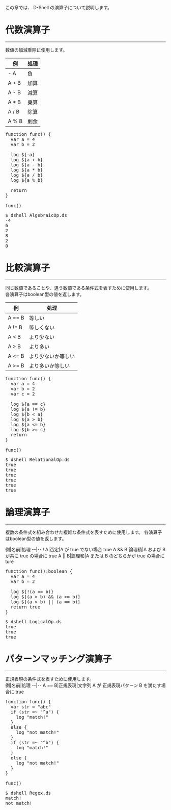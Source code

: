 この章では、 D-Shell の演算子について説明します。  

# 代数演算子
***
数値の加減乗除に使用します。

例|処理
--|--
- A|負
A + B|加算
A - B|減算
A * B|乗算
A / B|除算
A % B|剰余

<pre class="nums:true toolbar:1 lang:scala decode:true" title="サンプル:  AlgebraicOp.ds" >
function func() {
  var a = 4
  var b = 2

  log ${-a}
  log ${a + b}
  log ${a - b}
  log ${a * b}
  log ${a / b}
  log ${a % b}

  return
}

func()
</pre>

<pre class="toolbar:1 highlight:0" title="実行例">
$ dshell AlgebraicOp.ds
-4
6
2
8
2
0
</pre>

# 比較演算子
***
同じ数値であることや、違う数値である条件式を表すために使用します。  
各演算子はboolean型の値を返します。  

例|処理
--|--
A == B|等しい
A != B|等しくない
A < B|より少ない
A > B|より多い
A <= B|より少ないか等しい
A >= B|より多いか等しい

<pre class="nums:true toolbar:1 lang:scala decode:true" title="サンプル:  RelationalOp.ds" >
function func() {
  var a = 4
  var b = 2
  var c = 2

  log ${a == c}
  log ${a != b}
  log ${b < a}
  log ${a > b}
  log ${a <= b}
  log ${b >= c}
  return
}

func()
</pre>

<pre class="toolbar:1 highlight:0" title="実行例">
$ dshell RelationalOp.ds
true
true
true
true
true
true
</pre>


# 論理演算子
***
複数の条件式を組み合わせた複雑な条件式を表すために使用します。 
各演算子はboolean型の値を返します。  

例|名前|処理
--|--
! A|否定|A が true でない場合 true
A && B|論理積|A および B が共に true の場合に true
A || B|論理和|A または B のどちらかが true の場合に ture

<pre class="nums:true toolbar:1 lang:scala decode:true" title="サンプル: LogicalOp.ds" >
function func():boolean {
  var a = 4
  var b = 2

  log ${!(a == b)}
  log ${(a > b) && (a >= b)}
  log ${(a > b) || (a == b)}
  return true
}
</pre>

<pre class="toolbar:1 highlight:0" title="実行例">
$ dshell LogicalOp.ds
true
true
true
</pre>

# パターンマッチング演算子
***
正規表現の条件式を表すために使用します。  
例|名前|処理
--|--
A =~ B|正規表現|文字列 A が 正規表現パターン B を満たす場合に true

<pre class="nums:true toolbar:1 lang:scala decode:true" title="サンプル: Regex.ds" >
function func() {
  var str = "abc"
  if (str =~ "^a") {
    log "match!"
  }
  else {
    log "not match!"
  }
  if (str =~ "^b") {
    log "match!"
  }
  else {
    log "not match!"
  }
}

func()
</pre>

<pre class="toolbar:1 highlight:0" title="実行例">
$ dshell Regex.ds
match!
not match!
</pre>

